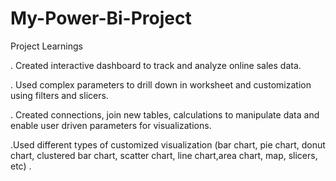 # My-Power-Bi-Project
Project Learnings

. Created interactive dashboard to track and analyze online sales data.

. Used complex parameters to drill down in worksheet and
customization using filters and slicers.

. Created connections, join new tables, calculations to manipulate
data and enable user driven parameters for visualizations.

.Used different types of customized visualization (bar chart, pie chart, donut chart,
clustered bar chart, scatter chart, line chart,area chart, map, slicers, etc) .
